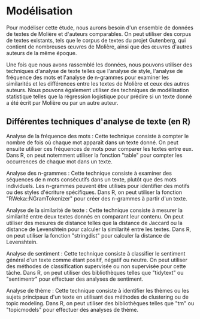 # Modélisation

Pour modéliser cette étude, nous aurons besoin d'un ensemble de données de
textes de Molière et d'auteurs comparables. On peut utiliser des corpus de
textes existants, tels que le corpus de textes du projet Gutenberg, qui contient
de nombreuses œuvres de Molière, ainsi que des œuvres d'autres auteurs de la
même époque.

Une fois que nous avons rassemblé les données, nous pouvons utiliser des
techniques d'analyse de texte telles que l'analyse de style, l'analyse de
fréquence des mots et l'analyse de n-grammes pour examiner les similarités et
les différences entre les textes de Molière et ceux des autres auteurs. Nous
pouvons également utiliser des techniques de modélisation statistique telles que
la régression logistique pour prédire si un texte donné a été écrit par Molière
ou par un autre auteur.

## Différentes techniques d'analyse de texte (en R)

Analyse de la fréquence des mots : Cette technique consiste à compter le nombre
de fois où chaque mot apparaît dans un texte donné. On peut ensuite utiliser ces
fréquences de mots pour comparer les textes entre eux. Dans R, on peut notemment
utiliser la fonction "table" pour compter les occurrences de chaque mot dans un
texte.

Analyse des n-grammes : Cette technique consiste à examiner des séquences de n
mots consécutifs dans un texte, plutôt que des mots individuels. Les n-grammes
peuvent être utilisés pour identifier des motifs ou des styles d'écriture
spécifiques. Dans R, on peut utiliser la fonction "RWeka::NGramTokenizer" pour
créer des n-grammes à partir d'un texte.

Analyse de la similarité de texte : Cette technique consiste à mesurer la
similarité entre deux textes donnés en comparant leur contenu. On peut utiliser
des mesures de distance telles que la distance de Jaccard ou la distance de
Levenshtein pour calculer la similarité entre les textes. Dans R, on peut
utiliser la fonction "stringdist" pour calculer la distance de Levenshtein.

Analyse de sentiment : Cette technique consiste à classifier le sentiment
général d'un texte comme étant positif, négatif ou neutre. On peut utiliser des
méthodes de classification supervisée ou non supervisée pour cette tâche.  Dans
R, on peut utiliser des bibliothèques telles que "tidytext" ou "sentimentr" pour
effectuer des analyses de sentiment.

Analyse de thème : Cette technique consiste à identifier les thèmes ou les
sujets principaux d'un texte en utilisant des méthodes de clustering ou de topic
modeling. Dans R, on peut utiliser des bibliothèques telles que "tm" ou
"topicmodels" pour effectuer des analyses de thème.
